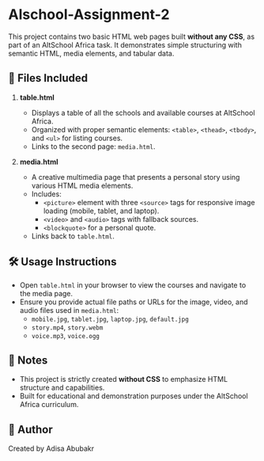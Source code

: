 # Alschool-Assignment-2

This project contains two basic HTML web pages built **without any CSS**, as part of an AltSchool Africa task. It demonstrates simple structuring with semantic HTML, media elements, and tabular data.

## 📁 Files Included

1. **table.html**  
   - Displays a table of all the schools and available courses at AltSchool Africa.
   - Organized with proper semantic elements: `<table>`, `<thead>`, `<tbody>`, and `<ul>` for listing courses.
   - Links to the second page: `media.html`.

2. **media.html**  
   - A creative multimedia page that presents a personal story using various HTML media elements.
   - Includes:
     - `<picture>` element with three `<source>` tags for responsive image loading (mobile, tablet, and laptop).
     - `<video>` and `<audio>` tags with fallback sources.
     - `<blockquote>` for a personal quote.
   - Links back to `table.html`.

## 🛠 Usage Instructions

- Open `table.html` in your browser to view the courses and navigate to the media page.
- Ensure you provide actual file paths or URLs for the image, video, and audio files used in `media.html`:
  - `mobile.jpg`, `tablet.jpg`, `laptop.jpg`, `default.jpg`
  - `story.mp4`, `story.webm`
  - `voice.mp3`, `voice.ogg`

## 📌 Notes

- This project is strictly created **without CSS** to emphasize HTML structure and capabilities.
- Built for educational and demonstration purposes under the AltSchool Africa curriculum.

## 🚀 Author

Created by Adisa Abubakr